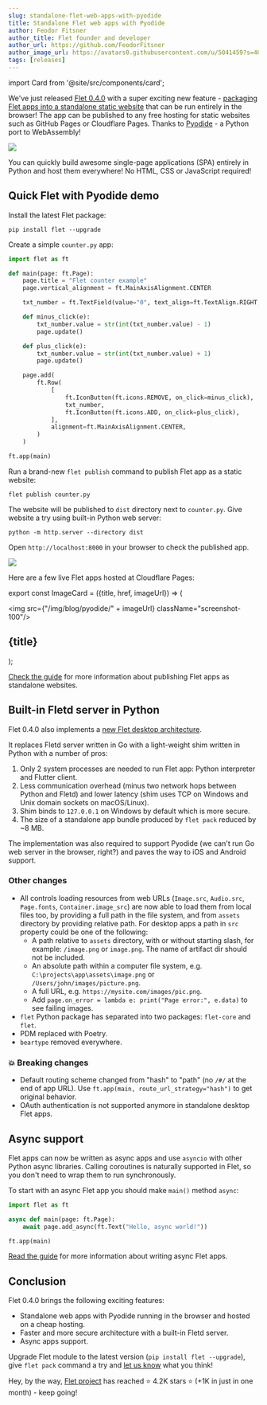```yaml
---
slug: standalone-flet-web-apps-with-pyodide
title: Standalone Flet web apps with Pyodide
author: Feodor Fitsner
author_title: Flet founder and developer
author_url: https://github.com/FeodorFitsner
author_image_url: https://avatars0.githubusercontent.com/u/5041459?s=400&v=4
tags: [releases]
---
```


import Card from '@site/src/components/card';

We've just released [Flet 0.4.0](https://pypi.org/project/flet/) with a super exciting new feature - [packaging Flet apps into a standalone static website](/docs/guides/python/publishing-static-website) that can be run entirely in the browser! The app can be published to any free hosting for static websites such as GitHub Pages or Cloudflare Pages. Thanks to [Pyodide](https://pyodide.org/en/stable/) - a Python port to WebAssembly!

<img src="/img/blog/pyodide/pyodide-logo.png" className="screenshot-50" />

You can quickly build awesome single-page applications (SPA) entirely in Python and host them everywhere! No HTML, CSS or JavaScript required!

## Quick Flet with Pyodide demo

Install the latest Flet package:

```
pip install flet --upgrade
```

Create a simple `counter.py` app:

```python title="counter.py"
import flet as ft

def main(page: ft.Page):
    page.title = "Flet counter example"
    page.vertical_alignment = ft.MainAxisAlignment.CENTER

    txt_number = ft.TextField(value="0", text_align=ft.TextAlign.RIGHT, width=100)

    def minus_click(e):
        txt_number.value = str(int(txt_number.value) - 1)
        page.update()

    def plus_click(e):
        txt_number.value = str(int(txt_number.value) + 1)
        page.update()

    page.add(
        ft.Row(
            [
                ft.IconButton(ft.icons.REMOVE, on_click=minus_click),
                txt_number,
                ft.IconButton(ft.icons.ADD, on_click=plus_click),
            ],
            alignment=ft.MainAxisAlignment.CENTER,
        )
    )

ft.app(main)
```

Run a brand-new `flet publish` command to publish Flet app as a static website:

```
flet publish counter.py
```

The website will be published to `dist` directory next to `counter.py`.
Give website a try using built-in Python web server:

```
python -m http.server --directory dist
```

Open `http://localhost:8000` in your browser to check the published app.

<img src="/img/docs/getting-started/flet-counter-safari.png" className="screenshot-50" />

Here are a few live Flet apps hosted at Cloudflare Pages:

export const ImageCard = ({title, href, imageUrl}) => (
    <div className="col col--4 margin-bottom--lg">
      <Card href={href}>
        <img src={"/img/blog/pyodide/" + imageUrl} className="screenshot-100"/>
        <h2>{title}</h2>
      </Card>
    </div>
);

<div className="margin-top--lg">
  <section className="row">
    <ImageCard title="To-Do" href="https://flet-todo.pages.dev" imageUrl="todo-screenshot.png" />
    <ImageCard title="Icons browser" href="https://flet-icons-browser.pages.dev" imageUrl="icons-browser-screenshot.png" />
    <ImageCard title="Calc" href="https://flet-calc.pages.dev" imageUrl="calc-screenshot.png" />
    <ImageCard title="Solitaire" href="https://flet-solitaire.pages.dev" imageUrl="solitaire-screenshot.png" />
    <ImageCard title="Trolli" href="https://flet-boards.pages.dev" imageUrl="trolli-screenshot.png" />
  </section>
</div>

[Check the guide](/docs/guides/python/publishing-static-website) for more information about publishing Flet apps as standalone websites.

## Built-in Fletd server in Python

Flet 0.4.0 also implements a [new Flet desktop architecture](https://flet.dev/blog/flet-mobile-update#flet-new-desktop-architecture).

It replaces Fletd server written in Go with a light-weight shim written in Python with a number of pros:

1. Only 2 system processes are needed to run Flet app: Python interpreter and Flutter client.
2. Less communication overhead (minus two network hops between Python and Fletd) and lower latency (shim uses TCP on Windows and Unix domain sockets on macOS/Linux).
3. Shim binds to `127.0.0.1` on Windows by default which is more secure.
4. The size of a standalone app bundle produced by `flet pack` reduced by ~8 MB.

The implementation was also required to support Pyodide (we can't run Go web server in the browser, right?) and paves the way to iOS and Android support.

### Other changes

* All controls loading resources from web URLs (`Image.src`, `Audio.src`, `Page.fonts`, `Container.image_src`) are now able to load them from local files too, by providing a full path in the file system, and from `assets` directory by providing relative path. For desktop apps a path in `src` property could be one of the following:
  * A path relative to `assets` directory, with or without starting slash, for example: `/image.png` or `image.png`. The name of artifact dir should not be included.
  * An absolute path within a computer file system, e.g. `C:\projects\app\assets\image.png` or `/Users/john/images/picture.png`.
  * A full URL, e.g. `https://mysite.com/images/pic.png`.
  * Add `page.on_error = lambda e: print("Page error:", e.data)` to see failing images.
* `flet` Python package has separated into two packages: `flet-core` and `flet`.
* PDM replaced with Poetry.
* `beartype` removed everywhere.

### 💥 Breaking changes

* Default routing scheme changed from "hash" to "path" (no `/#/` at the end of app URL). Use `ft.app(main, route_url_strategy="hash")` to get original behavior.
* OAuth authentication is not supported anymore in standalone desktop Flet apps.

## Async support

Flet apps can now be written as async apps and use `asyncio` with other Python async libraries. Calling coroutines is naturally supported in Flet, so you don't need to wrap them to run synchronously.

To start with an async Flet app you should make `main()` method `async`:

```python
import flet as ft

async def main(page: ft.Page):
    await page.add_async(ft.Text("Hello, async world!"))

ft.app(main)
```

[Read the guide](/docs/guides/python/async-apps) for more information about writing async Flet apps.

## Conclusion

Flet 0.4.0 brings the following exciting features:

- Standalone web apps with Pyodide running in the browser and hosted on a cheap hosting.
- Faster and more secure architecture with a built-in Fletd server.
- Async apps support.

Upgrade Flet module to the latest version (`pip install flet --upgrade`), give `flet pack` command a try and [let us know](https://discord.gg/dzWXP8SHG8) what you think!

Hey, by the way, [Flet project](https://github.com/flet-dev/flet) has reached ⭐️ 4.2K stars ⭐️ (+1K in just in one month) - keep going! 